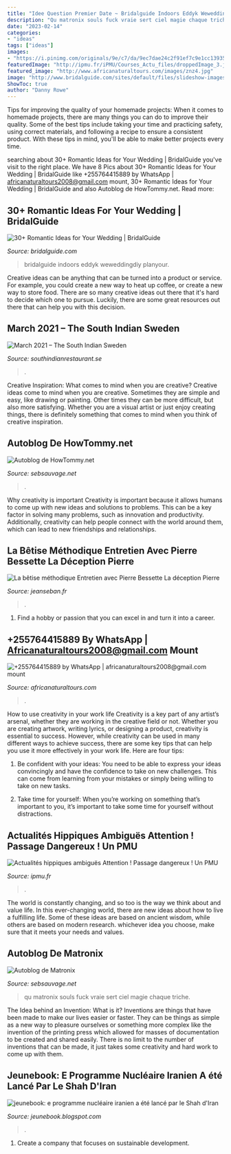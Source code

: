 ```yaml
---
title: "Idee Question Premier Date ~ Bridalguide Indoors Eddyk Weweddingdiy Planyour"
description: "Qu matronix souls fuck vraie sert ciel magie chaque triche"
date: "2023-02-14"
categories:
- "ideas"
tags: ["ideas"]
images:
- "https://i.pinimg.com/originals/9e/c7/da/9ec7dae24c2f91ef7c9e1cc139350e05.jpg"
featuredImage: "http://ipmu.fr/iPMU/Courses_Actu_files/droppedImage_3.jpg"
featured_image: "http://www.africanaturaltours.com/images/znz4.jpg"
image: "http://www.bridalguide.com/sites/default/files/slideshow-images/_Jennifer-Newberry-Photography2.jpg"
ShowToc: true
author: "Danny Rowe"
---
```



Tips for improving the quality of your homemade projects:
When it comes to homemade projects, there are many things you can do to improve their quality. Some of the best tips include taking your time and practicing safety, using correct materials, and following a recipe to ensure a consistent product. With these tips in mind, you'll be able to make better projects every time.

	

		
searching about 30+ Romantic Ideas for Your Wedding | BridalGuide you've visit to the right place. We have 8 Pics about 30+ Romantic Ideas for Your Wedding | BridalGuide like +255764415889 by WhatsApp | africanaturaltours2008@gmail.com mount, 30+ Romantic Ideas for Your Wedding | BridalGuide and also Autoblog de HowTommy.net. Read more:
		
    
## 30+ Romantic Ideas For Your Wedding | BridalGuide

<img loading=lazy src="http://www.bridalguide.com/sites/default/files/slideshow-images/_Jennifer-Newberry-Photography2.jpg" onerror="this.onerror=null;this.src='https://tse2.mm.bing.net/th?id=OIP.NzWTZK4WMRem4CjAomCYWAAAAA&amp;pid=15.1';" alt="30+ Romantic Ideas for Your Wedding | BridalGuide">

_Source: bridalguide.com_

>bridalguide indoors eddyk weweddingdiy planyour. 

	

Creative ideas can be anything that can be turned into a product or service. For example, you could create a new way to heat up coffee, or create a new way to store food. There are so many creative ideas out there that it's hard to decide which one to pursue. Luckily, there are some great resources out there that can help you with this decision.

    
## March 2021 – The South Indian Sweden

<img loading=lazy src="https://i.pinimg.com/originals/9e/c7/da/9ec7dae24c2f91ef7c9e1cc139350e05.jpg" onerror="this.onerror=null;this.src='https://tse1.mm.bing.net/th?id=OIP.z4IuFdi-92TNj25TgNJIfQHaEK&amp;pid=15.1';" alt="March 2021 – The South Indian Sweden">

_Source: southindianrestaurant.se_

>. 

	

Creative Inspiration: What comes to mind when you are creative?
Creative ideas come to mind when you are creative. Sometimes they are simple and easy, like drawing or painting. Other times they can be more difficult, but also more satisfying. Whether you are a visual artist or just enjoy creating things, there is definitely something that comes to mind when you think of creative inspiration.

    
## Autoblog De HowTommy.net

<img loading=lazy src="http://sebsauvage.net/streisand.me/howtommy/?m=http://blog.howtommy.net/img/1x4zLU8rKWio-fYN6bD_DZA.gif" onerror="this.onerror=null;this.src='https://tse4.mm.bing.net/th?id=OIP.zGXTaE9vr3poF0-llIIhdQHaFE&amp;pid=15.1';" alt="Autoblog de HowTommy.net">

_Source: sebsauvage.net_

>. 

	

Why creativity is important
Creativity is important because it allows humans to come up with new ideas and solutions to problems. This can be a key factor in solving many problems, such as innovation and productivity. Additionally, creativity can help people connect with the world around them, which can lead to new friendships and relationships.

    
## La Bêtise Méthodique Entretien Avec Pierre Bessette La Déception Pierre

<img loading=lazy src="http://www.jeanseban.fr/JS/la_betise_methodique_files/image.jpg" onerror="this.onerror=null;this.src='https://tse1.mm.bing.net/th?id=OIP.SeG8e2PnmZ9vyh1F8OxVPwAAAA&amp;pid=15.1';" alt="La bêtise méthodique Entretien avec Pierre Bessette La déception Pierre">

_Source: jeanseban.fr_

>. 

	

1. Find a hobby or passion that you can excel in and turn it into a career.

    
## +255764415889 By WhatsApp | Africanaturaltours2008@gmail.com Mount

<img loading=lazy src="http://www.africanaturaltours.com/images/znz4.jpg" onerror="this.onerror=null;this.src='https://tse1.mm.bing.net/th?id=OIP.5I6DnonBgz2LBZc9NVWBmQHaD9&amp;pid=15.1';" alt="+255764415889 by WhatsApp | africanaturaltours2008@gmail.com mount">

_Source: africanaturaltours.com_

>. 

	

How to use creativity in your work life
Creativity is a key part of any artist’s arsenal, whether they are working in the creative field or not. Whether you are creating artwork, writing lyrics, or designing a product, creativity is essential to success. However, while creativity can be used in many different ways to achieve success, there are some key tips that can help you use it more effectively in your work life. Here are four tips:
1. Be confident with your ideas: You need to be able to express your ideas convincingly and have the confidence to take on new challenges. This can come from learning from your mistakes or simply being willing to take on new tasks.

2. Take time for yourself: When you’re working on something that’s important to you, it’s important to take some time for yourself without distractions.

    
## Actualités Hippiques Ambiguës Attention ! Passage Dangereux ! Un PMU

<img loading=lazy src="http://ipmu.fr/iPMU/Courses_Actu_files/droppedImage_3.jpg" onerror="this.onerror=null;this.src='https://tse3.mm.bing.net/th?id=OIP.3gPQD4oZCLsaXxlFclr9BgAAAA&amp;pid=15.1';" alt="Actualités hippiques ambiguës Attention ! Passage dangereux ! Un PMU">

_Source: ipmu.fr_

>. 

	

The world is constantly changing, and so too is the way we think about and value life. In this ever-changing world, there are new ideas about how to live a fulfilling life. Some of these ideas are based on ancient wisdom, while others are based on modern research. whichever idea you choose, make sure that it meets your needs and values.

    
## Autoblog De Matronix

<img loading=lazy src="http://sebsauvage.net/streisand.me/matronix/?m=http://www.matronix.fr/wp-content/uploads/2016/04/IMG_0290.jpg" onerror="this.onerror=null;this.src='https://tse2.mm.bing.net/th?id=OIP.RF4L2zkcIzxtHUOa5lNsqwHaJ4&amp;pid=15.1';" alt="Autoblog de Matronix">

_Source: sebsauvage.net_

>qu matronix souls fuck vraie sert ciel magie chaque triche. 

	

The Idea behind an Invention: What is it?
Inventions are things that have been made to make our lives easier or faster. They can be things as simple as a new way to pleasure ourselves or something more complex like the invention of the printing press which allowed for masses of documentation to be created and shared easily. There is no limit to the number of inventions that can be made, it just takes some creativity and hard work to come up with them.

    
## Jeunebook: E Programme Nucléaire Iranien A été Lancé Par Le Shah D&#039;Iran

<img loading=lazy src="https://lh3.googleusercontent.com/proxy/P6N7GX7wW9tXDXDIinhu9_FzxKyXoQnxLI0OXj3D1LbMW2XvtMBuPyoCTRCxLxHqG3mMtLK5V4OH_t7DDU2DkXDZUwv8t3DBV4dW3Zbvc3toK_kj07ArZNGXTcYigD8j4SxhlvQtn0kuqjJdY04qvntPfuIGFUEXqqheVB-IYMPtVe03DTNQw7sNmxWD7eKc4fUsoazXdQ=s0-d" onerror="this.onerror=null;this.src='https://tse3.mm.bing.net/th?id=OIP.OaJQDYLz9_t917snqeK4RgAAAA&amp;pid=15.1';" alt="jeunebook: e programme nucléaire iranien a été lancé par le Shah d&#039;Iran">

_Source: jeunebook.blogspot.com_

>. 

	

1. Create a company that focuses on sustainable development.

